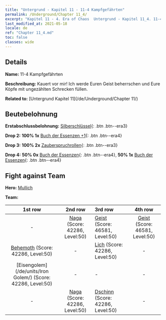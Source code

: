 ```yaml
---
title: "Untergrund - Kapitel 11 - 11-4 Kampfgefährten"
permalink: /Underground/Chapter 11_4/
excerpt: "Kapitel 11 - 4. Era of Chaos  Untergrund - Kapitel 11_4. 11-4 Kampfgefährten"
last_modified_at: 2021-05-18
locale: de
ref: "Chapter 11_4.md"
toc: false
classes: wide
---
```


## Details

 **Name:** 11-4 Kampfgefährten

 **Beschreibung:** Kauert vor mir! Ich werde Euren Geist beherrschen und Eure Köpfe mit ungezählten Schrecken füllen.

 **Related to:** [Untergrund Kapitel 11](/de/Underground/Chapter 11/)

## Beutebelohnung

 **Erstabschlussbelohnung:** [Silberschlüssel](/ItemsDE/con_693/){: .btn .btn--era3}

 **Drop 2:** **100% 1x** [Buch der Essenzen +1](/ItemsDE/mat_46/){: .btn .btn--era4}

 **Drop 3:** **100% 2x** [Zauberspruchrollen](/ItemsDE/con_694/){: .btn .btn--era3}

 **Drop 4:** **50% 0x** [Buch der Essenzen](/ItemsDE/mat_39/){: .btn .btn--era4}, **50% 1x** [Buch der Essenzen](/ItemsDE/mat_39/){: .btn .btn--era4}


## Fight against Team
 **Hero:** [Mullich](/de/heroes/Mullich/)

 **Team:**


  | 1st row | 2nd row | 3rd row | 4th row |
  |:----:|:----:|:----|:----:|
  | - | [Naga](/de/units/Naga/) (Score: 42286, Level:50)  | [Geist](/de/units/Wight/) (Score: 46581, Level:50)  | [Geist](/de/units/Wight/) (Score: 46581, Level:50)  |
  | [Behemoth](/de/units/Behemoth/) (Score: 42286, Level:50)  | - | [Lich](/de/units/Lich/) (Score: 42286, Level:50)  | - |
  | [Eisengolem](/de/units/Iron Golem/) (Score: 42286, Level:50)  | - | - | - |
  | - | [Naga](/de/units/Naga/) (Score: 42286, Level:50)  | [Dschinn](/de/units/Genie/) (Score: 42286, Level:50)  | - |


